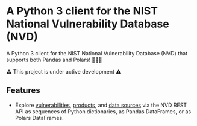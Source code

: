# A Python 3 client for the NIST National Vulnerability Database (NVD)

A Python 3 client for the NIST National Vulnerability Database (NVD) that supports both Pandas and Polars! 🐼🐻‍❄️

⚠️ This project is under active development ⚠️

## Features

- Explore [vulnerabilities](https://nvd.nist.gov/developers/vulnerabilities), [products](https://nvd.nist.gov/developers/products), and [data sources](https://nvd.nist.gov/developers/data-sources) via the NVD REST API as sequences of Python dictionaries, as Pandas DataFrames, or as Polars DataFrames.
